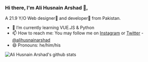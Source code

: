 ### Hi there, I'm Ali Husnain Arshad 👋,
A 21.9 Y/O Web designer🌈 and developer🎯 from Pakistan.
- 🌱 I’m currently learning VUE.JS & Python
- 📫 How to reach me: You may follow me on [Instagram](https://instagram.com/alihusnainarshad) or [Twitter](https://twitter.com/alihusnain3316) - [@alihusnainarshad](https://twitter.com/alihusnain3316)
- 😄 Pronouns: he/him/his

![Ali Husnain Arshad's github stats](https://github-readme-stats.vercel.app/api?username=alihusnainarshad&show_icons=true&hide=["issues"])

